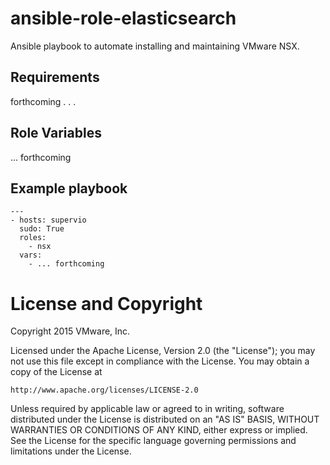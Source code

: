 # ansible-role-elasticsearch

Ansible playbook to automate installing and maintaining VMware NSX.

## Requirements

forthcoming . . .

## Role Variables

... forthcoming

## Example playbook

```
---
- hosts: supervio
  sudo: True
  roles:
    - nsx
  vars:
    - ... forthcoming
```

# License and Copyright
 
Copyright 2015 VMware, Inc.

Licensed under the Apache License, Version 2.0 (the "License");
you may not use this file except in compliance with the License.
You may obtain a copy of the License at

    http://www.apache.org/licenses/LICENSE-2.0

Unless required by applicable law or agreed to in writing, software
distributed under the License is distributed on an "AS IS" BASIS,
WITHOUT WARRANTIES OR CONDITIONS OF ANY KIND, either express or implied.
See the License for the specific language governing permissions and
limitations under the License.

